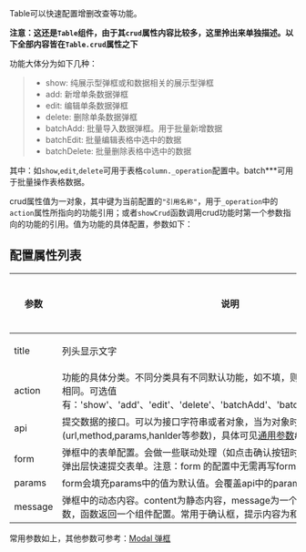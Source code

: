 Table可以快速配置增删改查等功能。

**注意：这还是`Table`组件，由于其`crud`属性内容比较多，这里拎出来单独描述。以下全部内容皆在`Table.crud`属性之下**

功能大体分为如下几种：

> * show: 纯展示型弹框或和数据相关的展示型弹框   
> * add: 新增单条数据弹框
> * edit: 编辑单条数据弹框
> * delete: 删除单条数据弹框
> * batchAdd: 批量导入数据弹框。用于批量新增数据
> * batchEdit: 批量编辑表格中选中的数据
> * batchDelete: 批量删除表格中选中的数据

其中：如`show`,`edit`,`delete`可用于表格`column._operation`配置中。batch***可用于批量操作表格数据。

crud属性值为一对象，其中键为当前配置的`"引用名称"`，用于`_operation`中的`action`属性所指向的功能引用；或者`showCrud`函数调用crud功能时第一个参数指向的功能的引用。值为功能的具体配置，参数如下：

## 配置属性列表

参数           | 说明                     | 类型             | 默认值 | 是否必填
--------------|--------------------------|-----------------|-------|-------
title      | 列头显示文字               | string &#124; `config` | - |
action  | 功能的具体分类。不同分类具有不同默认功能，如不填，则认为action和引用名称相同。可选值有：'show'、'add'、'edit'、'delete'、'batchAdd'、'batchEdit'、'batchDelete'。 | string  | |
api    | 提交数据的接口。可以为接口字符串或者对象，当为对象时具有(url,method,params,hanlder等参数)，具体可见[通用参数](#/Params)#api 系列 | string|object | 
form   | 弹框中的表单配置。会做一些联动处理（如点击确认按钮时自动提交数据），常用于弹出层快速提交表单。注意：form 的配置中无需再写form的 type 和 name 属性 | `config` | |
params | form会填充params中的值为默认值。会覆盖api中的params | object | |
message | 弹框中的动态内容。content为静态内容，message为一个函数，会传入params参数，函数返回一个组件配置。常用于确认框，提示内容为和数据相关的动态信息。 | |function(params) {return `config`;} | 

常用参数如上，其他参数可参考：[Modal 弹框](#/Custom/Modal)

